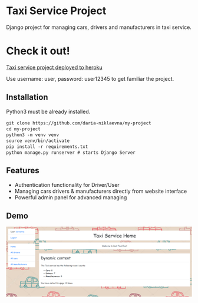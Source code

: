 # Taxi Service Project

Django project for managing cars, drivers and manufacturers in taxi service.

# Check it out!

[Taxi service project deployed to heroku](https://my-project-taxi-service.herokuapp.com/accounts/login/)

Use username: user, password: user12345 to get familiar the project.

## Installation

Python3 must be already installed.

``` shell
git clone https://github.com/daria-niklaevna/my-project
cd my-project
python3 -m venv venv
source venv/bin/activate
pip install -r requirements.txt
python manage.py runserver # starts Django Server
```

## Features

* Authentication functionality for Driver/User
* Managing cars drivers & manufacturers directly from website interface
* Powerful admin panel for advanced managing


## Demo

![Website Interface](venv/demo.png)

